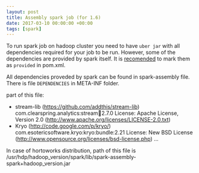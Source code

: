 ```yaml
---
layout: post
title: Assembly spark job (for 1.6)
date: 2017-03-10 00:00:00 +00:00
tags: [spark]
---
```


To run spark job on hadoop cluster you need to have `uber jar` with all dependencies required for your job to be run. However, some of the dependencies are provided by spark itself. It is [recomended](https://spark.apache.org/docs/1.6.2/submitting-applications.html) to mark them as `provided` in pom.xml. 

All dependencies proveded by spark can be found in spark-assembly file. There is file `DEPENDENCIES` in META-INF folder. 

part of this file:

> 
  - stream-lib (https://github.com/addthis/stream-lib) com.clearspring.analytics:stream:jar:2.7.0
    License: Apache License, Version 2.0  (http://www.apache.org/licenses/LICENSE-2.0.txt)
  - Kryo (http://code.google.com/p/kryo/) com.esotericsoftware.kryo:kryo:bundle:2.21
    License: New BSD License  (http://www.opensource.org/licenses/bsd-license.php)
  ...

In case of hortoworks distribution, path of this file is /usr/hdp/hadoop_version/spark/lib/spark-assembly-spark+hadoop_version.jar 
